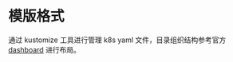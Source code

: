 # 模版格式

通过 kustomize 工具进行管理 k8s yaml 文件，目录组织结构参考官方 [dashboard](https://github.com/kubernetes/dashboard) 进行布局。
